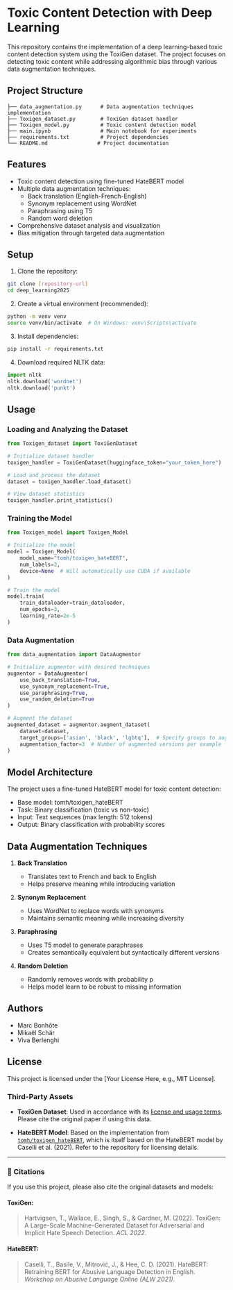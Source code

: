 # Toxic Content Detection with Deep Learning

This repository contains the implementation of a deep learning-based toxic content detection system using the ToxiGen dataset. The project focuses on detecting toxic content while addressing algorithmic bias through various data augmentation techniques.

## Project Structure

```
├── data_augmentation.py      # Data augmentation techniques implementation
├── Toxigen_dataset.py        # ToxiGen dataset handler
├── Toxigen_model.py          # Toxic content detection model
├── main.ipynb                # Main notebook for experiments
├── requirements.txt          # Project dependencies
└── README.md                # Project documentation
```

## Features

- Toxic content detection using fine-tuned HateBERT model
- Multiple data augmentation techniques:
  - Back translation (English-French-English)
  - Synonym replacement using WordNet
  - Paraphrasing using T5
  - Random word deletion
- Comprehensive dataset analysis and visualization
- Bias mitigation through targeted data augmentation

## Setup

1. Clone the repository:
```bash
git clone [repository-url]
cd deep_learning2025
```

2. Create a virtual environment (recommended):
```bash
python -m venv venv
source venv/bin/activate  # On Windows: venv\Scripts\activate
```

3. Install dependencies:
```bash
pip install -r requirements.txt
```

4. Download required NLTK data:
```python
import nltk
nltk.download('wordnet')
nltk.download('punkt')
```

## Usage

### Loading and Analyzing the Dataset

```python
from Toxigen_dataset import ToxiGenDataset

# Initialize dataset handler
toxigen_handler = ToxiGenDataset(huggingface_token="your_token_here")

# Load and process the dataset
dataset = toxigen_handler.load_dataset()

# View dataset statistics
toxigen_handler.print_statistics()
```

### Training the Model

```python
from Toxigen_model import Toxigen_Model

# Initialize the model
model = Toxigen_Model(
    model_name="tomh/toxigen_hateBERT",
    num_labels=2,
    device=None  # Will automatically use CUDA if available
)

# Train the model
model.train(
    train_dataloader=train_dataloader,
    num_epochs=3,
    learning_rate=2e-5
)
```

### Data Augmentation

```python
from data_augmentation import DataAugmentor

# Initialize augmentor with desired techniques
augmentor = DataAugmentor(
    use_back_translation=True,
    use_synonym_replacement=True,
    use_paraphrasing=True,
    use_random_deletion=True
)

# Augment the dataset
augmented_dataset = augmentor.augment_dataset(
    dataset=dataset,
    target_groups=['asian', 'black', 'lgbtq'],  # Specify groups to augment
    augmentation_factor=3  # Number of augmented versions per example
)
```

## Model Architecture

The project uses a fine-tuned HateBERT model for toxic content detection:
- Base model: tomh/toxigen_hateBERT
- Task: Binary classification (toxic vs non-toxic)
- Input: Text sequences (max length: 512 tokens)
- Output: Binary classification with probability scores

## Data Augmentation Techniques

1. **Back Translation**
   - Translates text to French and back to English
   - Helps preserve meaning while introducing variation

2. **Synonym Replacement**
   - Uses WordNet to replace words with synonyms
   - Maintains semantic meaning while increasing diversity

3. **Paraphrasing**
   - Uses T5 model to generate paraphrases
   - Creates semantically equivalent but syntactically different versions

4. **Random Deletion**
   - Randomly removes words with probability p
   - Helps model learn to be robust to missing information

## Authors

- Marc Bonhôte
- Mikaël Schär
- Viva Berlenghi

## License

This project is licensed under the [Your License Here, e.g., MIT License].

### Third-Party Assets

- **ToxiGen Dataset**: Used in accordance with its [license and usage terms](https://github.com/microsoft/ToxiGen#license). Please cite the original paper if using this data.

- **HateBERT Model**: Based on the implementation from [`tomh/toxigen_hateBERT`](https://github.com/tomh/toxigen_hateBERT), which is itself based on the HateBERT model by Caselli et al. (2021). Refer to the repository for licensing details.

---

### 🔖 Citations

If you use this project, please also cite the original datasets and models:

#### ToxiGen:
> Hartvigsen, T., Wallace, E., Singh, S., & Gardner, M. (2022). ToxiGen: A Large-Scale Machine-Generated Dataset for Adversarial and Implicit Hate Speech Detection. *ACL 2022*.

#### HateBERT:
> Caselli, T., Basile, V., Mitrović, J., & Hee, C. D. (2021). HateBERT: Retraining BERT for Abusive Language Detection in English. *Workshop on Abusive Language Online (ALW 2021)*.
